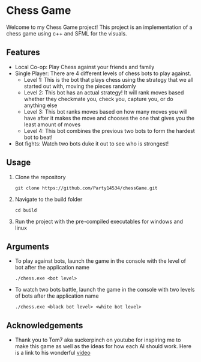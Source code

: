 # Chess Game
Welcome to my Chess Game project! This project is an implementation of a chess game using c++ and SFML for the visuals.

## Features
- Local Co-op: Play Chess against your friends and family
- Single Player: There are 4 different levels of chess bots to play against.
    - Level 1: This is the bot that plays chess using the strategy that we all started out with, moving the pieces randomly
    - Level 2: This bot has an actual strategy! It will rank moves based whether they checkmate you, check you, capture you, or do anything else
    - Level 3: This bot ranks moves based on how many moves you will have after it makes the move and chooses the one that gives you the least amount of moves
    - Level 4: This bot combines the previous two bots to form the hardest bot to beat!
- Bot fights: Watch two bots duke it out to see who is strongest!

## Usage
1. Clone the repository
    ```console
    git clone https://github.com/Party14534/chessGame.git
    ```

2. Navigate to the build folder
    ```console
    cd build
    ```

3. Run the project with the pre-compiled executables for windows and linux

## Arguments
- To play against bots, launch the game in the console with the level of bot after the application name
    ```console
    ./chess.exe <bot level>
    ```
- To watch two bots battle, launch the game in the console with two levels of bots after the application name
    ```console
    ./chess.exe <black bot level> <white bot level>
    ```

## Acknowledgements
- Thank you to Tom7 aka suckerpinch on youtube for inspiring me to make this game as well as the ideas for how each AI should work. Here is a link to his wonderful [video](https://youtu.be/DpXy041BIlA?si=14lR3zDQuJ_fEKbS)

